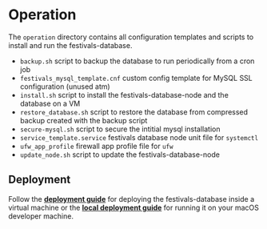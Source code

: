 # Operation

The `operation` directory contains all configuration templates and scripts to install and run the festivals-database.

* `backup.sh` script to backup the database to run periodically from a cron job
* `festivals_mysql_template.cnf` custom config template for MySQL SSL configuration (unused atm)
* `install.sh` script to install the festivals-database-node and the database on a VM
* `restore_database.sh` script to restore the database from compressed backup created with the backup script
* `secure-mysql.sh` script to secure the intitial mysql installation
* `service_template.service` festivals database node unit file for `systemctl`
* `ufw_app_profile` firewall app profile file for `ufw`
* `update_node.sh` script to update the festivals-database-node

## Deployment

Follow the [**deployment guide**](DEPLOYMENT.md) for deploying the festivals-database inside a virtual machine or the [**local deployment guide**](./local/README.md) for running it on your macOS developer machine.
